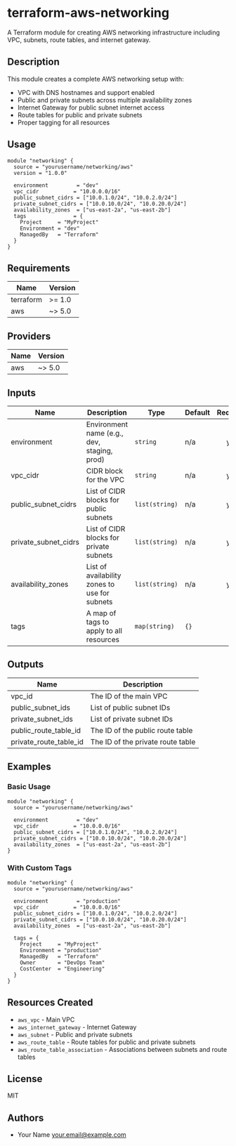 # terraform-aws-networking

A Terraform module for creating AWS networking infrastructure including VPC, subnets, route tables, and internet gateway.

## Description

This module creates a complete AWS networking setup with:
- VPC with DNS hostnames and support enabled
- Public and private subnets across multiple availability zones
- Internet Gateway for public subnet internet access
- Route tables for public and private subnets
- Proper tagging for all resources

## Usage

```hcl
module "networking" {
  source = "yourusername/networking/aws"
  version = "1.0.0"
  
  environment         = "dev"
  vpc_cidr           = "10.0.0.0/16"
  public_subnet_cidrs = ["10.0.1.0/24", "10.0.2.0/24"]
  private_subnet_cidrs = ["10.0.10.0/24", "10.0.20.0/24"]
  availability_zones  = ["us-east-2a", "us-east-2b"]
  tags               = {
    Project     = "MyProject"
    Environment = "dev"
    ManagedBy   = "Terraform"
  }
}
```

## Requirements

| Name | Version |
|------|---------|
| terraform | >= 1.0 |
| aws | ~> 5.0 |

## Providers

| Name | Version |
|------|---------|
| aws | ~> 5.0 |

## Inputs

| Name | Description | Type | Default | Required |
|------|-------------|------|---------|:--------:|
| environment | Environment name (e.g., dev, staging, prod) | `string` | n/a | yes |
| vpc_cidr | CIDR block for the VPC | `string` | n/a | yes |
| public_subnet_cidrs | List of CIDR blocks for public subnets | `list(string)` | n/a | yes |
| private_subnet_cidrs | List of CIDR blocks for private subnets | `list(string)` | n/a | yes |
| availability_zones | List of availability zones to use for subnets | `list(string)` | n/a | yes |
| tags | A map of tags to apply to all resources | `map(string)` | `{}` | no |

## Outputs

| Name | Description |
|------|-------------|
| vpc_id | The ID of the main VPC |
| public_subnet_ids | List of public subnet IDs |
| private_subnet_ids | List of private subnet IDs |
| public_route_table_id | The ID of the public route table |
| private_route_table_id | The ID of the private route table |

## Examples

### Basic Usage

```hcl
module "networking" {
  source = "yourusername/networking/aws"
  
  environment         = "dev"
  vpc_cidr           = "10.0.0.0/16"
  public_subnet_cidrs = ["10.0.1.0/24", "10.0.2.0/24"]
  private_subnet_cidrs = ["10.0.10.0/24", "10.0.20.0/24"]
  availability_zones  = ["us-east-2a", "us-east-2b"]
}
```

### With Custom Tags

```hcl
module "networking" {
  source = "yourusername/networking/aws"
  
  environment         = "production"
  vpc_cidr           = "10.0.0.0/16"
  public_subnet_cidrs = ["10.0.1.0/24", "10.0.2.0/24"]
  private_subnet_cidrs = ["10.0.10.0/24", "10.0.20.0/24"]
  availability_zones  = ["us-east-2a", "us-east-2b"]
  
  tags = {
    Project     = "MyProject"
    Environment = "production"
    ManagedBy   = "Terraform"
    Owner       = "DevOps Team"
    CostCenter  = "Engineering"
  }
}
```

## Resources Created

- `aws_vpc` - Main VPC
- `aws_internet_gateway` - Internet Gateway
- `aws_subnet` - Public and private subnets
- `aws_route_table` - Route tables for public and private subnets
- `aws_route_table_association` - Associations between subnets and route tables

## License

MIT

## Authors

- Your Name <your.email@example.com>
